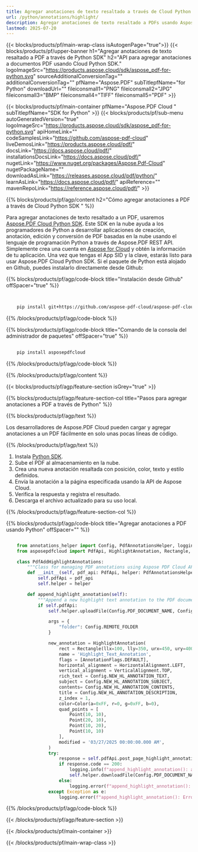 ```yaml
---
title: Agregar anotaciones de texto resaltado a través de Cloud Python SDK
url: /python/annotations/highlight/
description: Agregar anotaciones de texto resaltado a PDFs usando Aspose.PDF Cloud SDK para Python.
lastmod: 2025-07-20
---
```


{{< blocks/products/pf/main-wrap-class isAutogenPage="true">}}
{{< blocks/products/pf/upper-banner h1="Agregar anotaciones de texto resaltado a PDF a través de Python SDK" h2="API para agregar anotaciones a documentos PDF usando Cloud Python SDK." logoImageSrc="https://products.aspose.cloud/sdk/aspose_pdf-for-python.svg" sourceAdditionalConversionTag="" additionalConversionTag="" pfName="Aspose.PDF" subTitlepfName="for Python" downloadUrl="" fileiconsmall1="PNG" fileiconsmall2="JPG" fileiconsmall3="BMP" fileiconsmall4="TIFF" fileiconsmall5="PDF" >}}

{{< blocks/products/pf/main-container pfName="Aspose.PDF Cloud " subTitlepfName="SDK for Python" >}}
{{< blocks/products/pf/sub-menu autoGeneratedVersion="true" logoImageSrc="https://products.aspose.cloud/sdk/aspose_pdf-for-python.svg" apiHomeLink="" codeSamplesLink="https://github.com/aspose-pdf-cloud" liveDemosLink="https://products.aspose.cloud/pdf/" docsLink="https://docs.aspose.cloud/pdf/" installationsDocsLink="https://docs.aspose.cloud/pdf/" nugetLink="https://www.nuget.org/packages/Aspose.Pdf-Cloud" nugetPackageName="" downloadAsLink="https://releases.aspose.cloud/pdf/python/" learnAsLink="https://docs.aspose.cloud/pdf/" apiReference="" mavenRepoLink="https://reference.aspose.cloud/pdf/" >}}

{{% blocks/products/pf/agp/content h2="Cómo agregar anotaciones a PDF a través de Cloud Python SDK " %}}

Para agregar anotaciones de texto resaltado a un PDF, usaremos
[Aspose.PDF Cloud Python SDK](https://products.aspose.cloud/pdf/python/). Este SDK en la nube ayuda a los programadores de Python a desarrollar aplicaciones de creación, anotación, edición y conversión de PDF basadas en la nube usando el lenguaje de programación Python a través de Aspose.PDF REST API. Simplemente crea una cuenta en [Aspose for Cloud](https://dashboard.aspose.cloud/#/apps) y obtén la información de tu aplicación. Una vez que tengas el App SID y la clave, estarás listo para usar Aspose.PDF Cloud Python SDK. Si el paquete de Python está alojado en Github, puedes instalarlo directamente desde Github:

{{% blocks/products/pf/agp/code-block title="Instalación desde Github" offSpacer="true" %}}

```bash

     
    pip install git+https://github.com/aspose-pdf-cloud/aspose-pdf-cloud-python.git


```

{{% /blocks/products/pf/agp/code-block %}}

{{% blocks/products/pf/agp/code-block title="Comando de la consola del administrador de paquetes" offSpacer="true" %}}

```bash
     
    pip install asposepdfcloud

```

{{% /blocks/products/pf/agp/code-block %}}

{{% /blocks/products/pf/agp/content %}}

{{< blocks/products/pf/agp/feature-section isGrey="true" >}}

{{% blocks/products/pf/agp/feature-section-col title="Pasos para agregar anotaciones a PDF a través de Python" %}}

{{% blocks/products/pf/agp/text %}}

Los desarrolladores de Aspose.PDF Cloud pueden cargar y agregar anotaciones a un PDF fácilmente en solo unas pocas líneas de código.

{{% /blocks/products/pf/agp/text %}}

1. Instala [Python SDK](https://pypi.org/project/asposepdfcloud/).
1. Sube el PDF al almacenamiento en la nube.
1. Crea una nueva anotación resaltada con posición, color, texto y estilo definidos.
1. Envía la anotación a la página especificada usando la API de Aspose Cloud.
1. Verifica la respuesta y registra el resultado.
1. Descarga el archivo actualizado para su uso local.

{{% /blocks/products/pf/agp/feature-section-col %}}

{{% blocks/products/pf/agp/code-block title="Agregar anotaciones a PDF usando Python" offSpacer="" %}}

```python

    from annotations_helper import Config, PdfAnnotationsHelper, logging
    from asposepdfcloud import PdfApi, HighlightAnnotation, Rectangle, Color, Point, AnnotationFlags, HorizontalAlignment, VerticalAlignment

    class PdfAddHighlightAnnotations:
        """Class for managing PDF annotations using Aspose PDF Cloud API."""
        def __init__(self, pdf_api: PdfApi, helper: PdfAnnotationsHelper):
            self.pdfApi = pdf_api
            self.helper = helper

        def append_highlight_annotation(self):
            """Append a new highlight text annotation to the PDF document."""
            if self.pdfApi:
                self.helper.uploadFile(Config.PDF_DOCUMENT_NAME, Config.LOCAL_FOLDER, Config.REMOTE_FOLDER)

                args = {
                    "folder": Config.REMOTE_FOLDER
                }

                new_annotation = HighlightAnnotation(
                    rect = Rectangle(llx=100, lly=350, urx=450, ury=400),
                    name = 'Highlight_Text_Annotation',
                    flags = [AnnotationFlags.DEFAULT],
                    horizontal_alignment = HorizontalAlignment.LEFT,
                    vertical_alignment = VerticalAlignment.TOP,
                    rich_text = Config.NEW_HL_ANNOTATION_TEXT,
                    subject = Config.NEW_HL_ANNOTATION_SUBJECT,
                    contents= Config.NEW_HL_ANNOTATION_CONTENTS,
                    title = Config.NEW_HL_ANNOTATION_DESCRIPTION,
                    z_index = 1,
                    color=Color(a=0xFF, r=0, g=0xFF, b=0),
                    quad_points = [
                        Point(10, 10),
                        Point(20, 10),
                        Point(10, 20),
                        Point(10, 10)
                    ],
                    modified = '03/27/2025 00:00:00.000 AM',
                )
                try:
                    response = self.pdfApi.post_page_highlight_annotations(Config.PDF_DOCUMENT_NAME, Config.PAGE_NUMBER, [new_annotation], **args)
                    if response.code == 200:
                        logging.info(f"append_highlight_annotation(): annotation '{Config.NEW_HL_ANNOTATION_TEXT}' added to the document '{Config.PDF_DOCUMENT_NAME}'.")
                        self.helper.downloadFile(Config.PDF_DOCUMENT_NAME, Config.LOCAL_RESULT_DOCUMENT_NAME, Config.LOCAL_FOLDER, Config.REMOTE_FOLDER, "add_highlight_")
                    else:
                        logging.error(f"append_highlight_annotation(): Failed to add annotation to the document. Response code: {response.code}")
                except Exception as e:
                    logging.error(f"append_highlight_annotation(): Error while adding annotation: {e}")
```

{{% /blocks/products/pf/agp/code-block %}}

{{< /blocks/products/pf/agp/feature-section >}}

{{< /blocks/products/pf/main-container >}}

{{< /blocks/products/pf/main-wrap-class >}}
